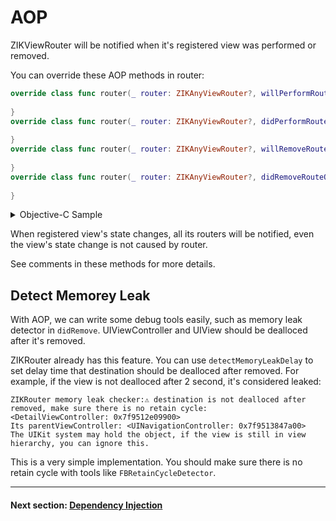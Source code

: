 # AOP

ZIKViewRouter will be notified when it's registered view was performed or removed.

You can override these AOP methods in router:

```swift
override class func router(_ router: ZIKAnyViewRouter?, willPerformRouteOnDestination destination: EditorViewController, fromSource source: Any?) {
        
}
override class func router(_ router: ZIKAnyViewRouter?, didPerformRouteOnDestination destination: EditorViewController, fromSource source: Any?) {
        
}
override class func router(_ router: ZIKAnyViewRouter?, willRemoveRouteOnDestination destination: EditorViewController, fromSource source: Any?) {
        
}
override class func router(_ router: ZIKAnyViewRouter?, didRemoveRouteOnDestination destination: EditorViewController, fromSource source: Any?) {
        
}

```

<details><summary>Objective-C Sample</summary>

```objectivec
+ (void)router:(nullable ZIKViewRouter *)router willPerformRouteOnDestination:(EditorViewController *)destination fromSource:(id)source {
    
}
+ (void)router:(nullable ZIKViewRouter *)router didPerformRouteOnDestination:(EditorViewController *)destination fromSource:(id)source {
    
}
+ (void)router:(nullable ZIKViewRouter *)router willRemoveRouteOnDestination:(EditorViewController *)destination fromSource:(id)source {
    
}
+ (void)router:(nullable ZIKViewRouter *)router didRemoveRouteOnDestination:(EditorViewController *)destination fromSource:(id)source {
    
}
```
</details>

When registered view's state changes, all its routers will be notified, even the view's state change is not caused by router.

See comments in these methods for more details.

## Detect Memorey Leak

With AOP, we can write some debug tools easily, such as memory leak detector in `didRemove`. UIViewController and UIView should be dealloced after it's removed.

ZIKRouter already has this feature. You can use `detectMemoryLeakDelay` to set delay time that destination should be dealloced after removed. For example, if the view is not dealloced after 2 second, it's considered leaked:

```
ZIKRouter memory leak checker:⚠️ destination is not dealloced after removed, make sure there is no retain cycle:
<DetailViewController: 0x7f9512e09900>
Its parentViewController: <UINavigationController: 0x7f9513847a00>
The UIKit system may hold the object, if the view is still in view hierarchy, you can ignore this.
```
This is a very simple implementation. You should make sure there is no retain cycle with tools like `FBRetainCycleDetector`.

---
#### Next section: [Dependency Injection](DependencyInjection.md)